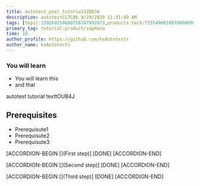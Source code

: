 ```yaml
---
title: autotest_pool_tutorial3ZDDJA
description: autotestCL7C86_9/29/2020 11:31:49 AM
tags: [topic:139269250608756787992873,products:tech/73554900100700000996,tutorial:experience/advanced]
primary_tag: tutorial:product/sapHana
time: 10
author_profile: https://github.com/ksAutotests
author_name: ksAutotests
---
```

### You will learn
- You will learn this
- and that

autotest tutorial texttOUB4J

## Prerequisites
- Prerequisute1
- Prerequisute2
- Prerequisute3

[ACCORDION-BEGIN [](First step)]
[DONE]
[ACCORDION-END]

[ACCORDION-BEGIN [](Second step)]
[DONE]
[ACCORDION-END]

[ACCORDION-BEGIN [](Third step)]
[DONE]
[ACCORDION-END]

